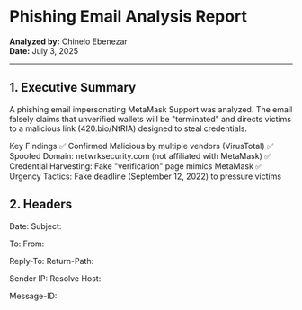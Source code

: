# Phishing Email Analysis Report

**Analyzed by:** Chinelo Ebenezar  
**Date:** July 3, 2025 

---

## 1. Executive Summary
A phishing email impersonating MetaMask Support was analyzed. The email falsely claims that unverified wallets will be "terminated" and directs victims to a malicious link (420.bio/NtRIA) designed to steal credentials.

Key Findings
✅ Confirmed Malicious by multiple vendors (VirusTotal)
✅ Spoofed Domain: netwrksecurity.com (not affiliated with MetaMask)
✅ Credential Harvesting: Fake "verification" page mimics MetaMask
✅ Urgency Tactics: Fake deadline (September 12, 2022) to pressure victims

## 2. Headers
Date:
Subject:

To:
From:

Reply-To:
Return-Path:

Sender IP:
Resolve Host:

Message-ID:
